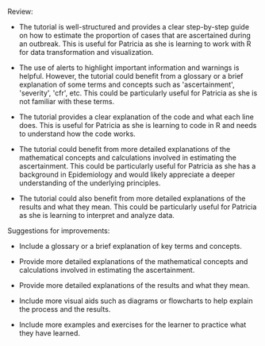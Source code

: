 Review:

- The tutorial is well-structured and provides a clear step-by-step guide on how to estimate the proportion of cases that are ascertained during an outbreak. This is useful for Patricia as she is learning to work with R for data transformation and visualization.

- The use of alerts to highlight important information and warnings is helpful. However, the tutorial could benefit from a glossary or a brief explanation of some terms and concepts such as 'ascertainment', 'severity', 'cfr', etc. This could be particularly useful for Patricia as she is not familiar with these terms.

- The tutorial provides a clear explanation of the code and what each line does. This is useful for Patricia as she is learning to code in R and needs to understand how the code works.

- The tutorial could benefit from more detailed explanations of the mathematical concepts and calculations involved in estimating the ascertainment. This could be particularly useful for Patricia as she has a background in Epidemiology and would likely appreciate a deeper understanding of the underlying principles.

- The tutorial could also benefit from more detailed explanations of the results and what they mean. This could be particularly useful for Patricia as she is learning to interpret and analyze data.

Suggestions for improvements:

- Include a glossary or a brief explanation of key terms and concepts.

- Provide more detailed explanations of the mathematical concepts and calculations involved in estimating the ascertainment.

- Provide more detailed explanations of the results and what they mean.

- Include more visual aids such as diagrams or flowcharts to help explain the process and the results.

- Include more examples and exercises for the learner to practice what they have learned.
